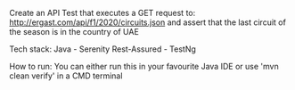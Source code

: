 Create an API Test that executes a GET request to: http://ergast.com/api/f1/2020/circuits.json and assert that the last circuit of the season is in the country of UAE

Tech stack:
Java - Serenity Rest-Assured - TestNg

How to run:
  You can either run this in your favourite Java IDE or use 'mvn clean verify' in a CMD terminal
